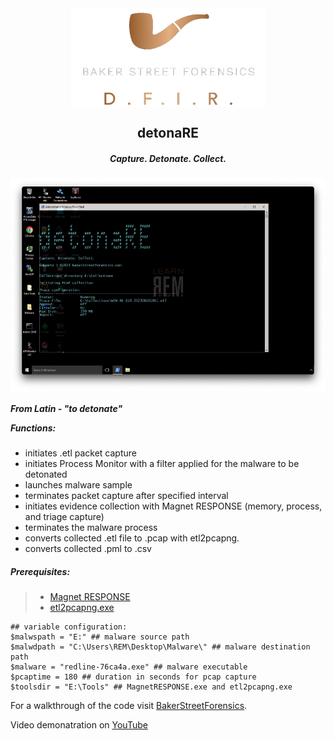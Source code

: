 <div align="center">
 <img style="padding:0;vertical-align:bottom;" height="158" width="311" src="BSF.png"/>
 <p>
  <h2>
   detonaRE
  </h2>
  <h5>
      Capture. Detonate. Collect.
   </h5>
<p>
<p>
 </div>
<div align="center">
  <img style="padding:0;vertical-align:bottom;" height="340" width="526" src="screenshot.png"/>
  <div align="left">
  <h5>

  From Latin - "to detonate"

   Functions:
  </h5>

- initiates .etl packet capture
- initiates Process Monitor with a filter applied for the malware to be detonated
- launches malware sample
- terminates packet capture after specified interval
- initiates evidence collection with Magnet RESPONSE (memory, process, and triage capture)
- terminates the malware process
- converts collected .etl file to .pcap with etl2pcapng.
- converts collected .pml to .csv

<h5>
   Prerequisites:
</h5>

>- [Magnet RESPONSE](https://support.magnetforensics.com/s/article/Collect-evidence-for-incident-response-investigations-with-Magnet-RESPONSE)
>- [etl2pcapng.exe](https://github.com/microsoft/etl2pcapng)
>
```
## variable configuration:
$malwspath = "E:" ## malware source path
$malwdpath = "C:\Users\REM\Desktop\Malware\" ## malware destination path
$malware = "redline-76ca4a.exe" ## malware executable
$pcaptime = 180 ## duration in seconds for pcap capture
$toolsdir = "E:\Tools" ## MagnetRESPONSE.exe and etl2pcapng.exe
```

For a walkthrough of the code visit [BakerStreetForensics](https://bakerstreetforensics.com/?p=1295).

Video demonatration on [YouTube](https://youtu.be/XsnuJ_yJm3I)

